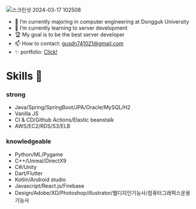 
![스크린샷 2024-03-17 102508](https://github.com/khwoowoo/khwoowoo/assets/23547185/6ec0ea77-c175-4eab-b855-be4c0915c6d9)
- 🔭 I’m currently majoring in computer engineering at Dongguk University
- 🌱 I’m currently learning to server development
- 🏆 My goal is to be the best server developer
- 📫 How to contact: gusdn741021@gmail.com
- ✨ portfolio: [Click!](https://spiky-revolve-0f4.notion.site/17f1b64cdc624b58839a47ced78f391e)

# Skills 🐳
### strong
- Java/Spring/SpringBoot/JPA/Oracle/MySQL/H2
- Vanilla JS
- CI & CD/Github Actions/Elastic beanstalk
- AWS/EC2/RDS/S3/ELB

### knowledgeable
- Python/ML/Pygame
- C++/Unreal/DirectX9
- C#/Unity
- Dart/Flutter
- Kotlin/Android studio
- Javascript/React.js/Firebase
- Design/Adobe/XD/Photoshop/illustrator/웹디지인기능사/컴퓨터그래픽스운용기능사
  

<!--
**khwoowoo/khwoowoo** is a ✨ _special_ ✨ repository because its `README.md` (this file) appears on your GitHub profile.

Here are some ideas to get you started:

- 🔭 I’m currently working on ...
- 🌱 I’m currently learning ...
- 👯 I’m looking to collaborate on ...
- 🤔 I’m looking for help with ...
- 💬 Ask me about ...
- 📫 How to reach me: ...
- 😄 Pronouns: ...
- ⚡ Fun fact: ...
-->
